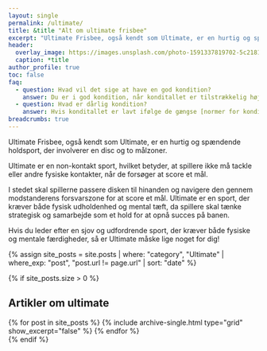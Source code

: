 ```yaml
---
layout: single
permalink: /ultimate/
title: &title "Alt om ultimate frisbee"
excerpt: "Ultimate Frisbee, også kendt som Ultimate, er en hurtig og spændende holdsport, der involverer en disc og to målzoner."
header:
  overlay_image: https://images.unsplash.com/photo-1591337819702-5c21810edd47?ixlib=rb-4.0.3&ixid=MnwxMjA3fDB8MHxwaG90by1wYWdlfHx8fGVufDB8fHx8&auto=format&fit=crop&h=630&w=1200&q=10
  caption: *title
author_profile: true
toc: false
faq:
  - question: Hvad vil det sige at have en god kondition?
    answer: Du er i god kondition, når konditallet er tilstrækkelig højt. Din kondition varierer med alderen og for mænd og kvinder. Du kan kigge i vores [tabeller over kondital](/kondital/), hvis du gerne vil have vurderet dit.
  - question: Hvad er dårlig kondition?
    answer: Hvis konditallet er lavt ifølge de gængse [normer for kondital](/kondital/), så siger man, at du er i dårlig kondition. Konditionen afhænger især af alderen.
breadcrumbs: true
---
```


Ultimate Frisbee, også kendt som Ultimate, er en hurtig og spændende holdsport, der involverer en disc og to målzoner.

Ultimate er en non-kontakt sport, hvilket betyder, at spillere ikke må tackle eller andre fysiske kontakter, når de forsøger at score et mål.

I stedet skal spillerne passere disken til hinanden og navigere den gennem modstanderens forsvarszone for at score et mål. Ultimate er en sport, der kræver både fysisk udholdenhed og mental tæft, da spillere skal tænke strategisk og samarbejde som et hold for at opnå succes på banen.

Hvis du leder efter en sjov og udfordrende sport, der kræver både fysiske og mentale færdigheder, så er Ultimate måske lige noget for dig!

{% assign site_posts = site.posts | where: "category", "Ultimate" | where_exp: "post", "post.url != page.url" | sort: "date" %}

{% if site_posts.size > 0 %}
## Artikler om ultimate

<div class="feature__wrapper">
  {% for post in site_posts %}
    {% include archive-single.html type="grid" show_excerpt="false" %}
  {% endfor %}
</div>
{% endif %}
